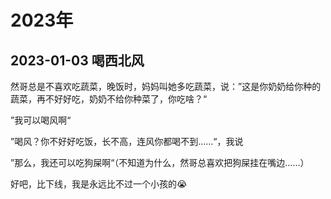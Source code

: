 # 2023年



## 2023-01-03 喝西北风

然哥总是不喜欢吃蔬菜，晚饭时，妈妈叫她多吃蔬菜，说：”这是你奶奶给你种的蔬菜，再不好好吃，奶奶不给你种菜了，你吃啥？“

”我可以喝风啊“

”喝风？你不好好吃饭，长不高，连风你都喝不到……“，我说

”那么，我还可以吃狗屎啊“（不知道为什么，然哥总喜欢把狗屎挂在嘴边……）

好吧，比下线，我是永远比不过一个小孩的😭